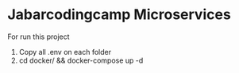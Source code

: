 # Jabarcodingcamp Microservices

For run this project
1. Copy all .env on each folder
2. cd docker/ && docker-compose up -d
